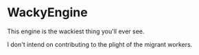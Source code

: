 # WackyEngine

This engine is the wackiest thing you'll ever see.

I don't intend on contributing to the plight of the migrant workers.

